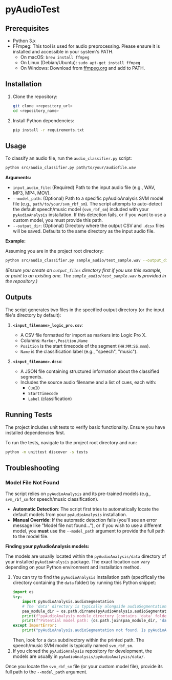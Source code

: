 # pyAudioTest

## Prerequisites

- Python 3.x
- FFmpeg: This tool is used for audio preprocessing. Please ensure it is installed and accessible in your system's PATH.
  - On macOS: `brew install ffmpeg`
  - On Linux (Debian/Ubuntu): `sudo apt-get install ffmpeg`
  - On Windows: Download from [ffmpeg.org](https://ffmpeg.org/download.html) and add to PATH.

## Installation

1. Clone the repository:
   ```bash
   git clone <repository_url>
   cd <repository_name>
   ```
2. Install Python dependencies:
   ```bash
   pip install -r requirements.txt
   ```

## Usage

To classify an audio file, run the `audio_classifier.py` script:

```bash
python src/audio_classifier.py path/to/your/audiofile.wav
```

**Arguments:**

*   `input_audio_file`: (Required) Path to the input audio file (e.g., WAV, MP3, MP4, MOV).
*   `--model_path`: (Optional) Path to a specific pyAudioAnalysis SVM model file (e.g., `path/to/your/svm_rbf_sm`). The script attempts to auto-detect the default speech/music model (`svm_rbf_sm`) included with your `pyAudioAnalysis` installation. If this detection fails, or if you want to use a custom model, you must provide this path.
*   `--output_dir`: (Optional) Directory where the output CSV and `.dcsx` files will be saved. Defaults to the same directory as the input audio file.

**Example:**

Assuming you are in the project root directory:
```bash
python src/audio_classifier.py sample_audio/test_sample.wav --output_dir output_files
```
*(Ensure you create an `output_files` directory first if you use this example, or point to an existing one. The `sample_audio/test_sample.wav` is provided in the repository.)*

## Outputs

The script generates two files in the specified output directory (or the input file's directory by default):

1.  **`<input_filename>_logic_pro.csv`**:
    *   A CSV file formatted for import as markers into Logic Pro X.
    *   Columns: `Marker,Position,Name`
    *   `Position` is the start timecode of the segment (`HH:MM:SS.mmm`).
    *   `Name` is the classification label (e.g., "speech", "music").

2.  **`<input_filename>.dcsx`**:
    *   A JSON file containing structured information about the classified segments.
    *   Includes the source audio filename and a list of cues, each with:
        *   `CueID`
        *   `StartTimecode`
        *   `Label` (classification)

## Running Tests

The project includes unit tests to verify basic functionality. Ensure you have installed dependencies first.

To run the tests, navigate to the project root directory and run:

```bash
python -m unittest discover -s tests
```

## Troubleshooting

### Model File Not Found

The script relies on `pyAudioAnalysis` and its pre-trained models (e.g., `svm_rbf_sm` for speech/music classification).

*   **Automatic Detection**: The script first tries to automatically locate the default models from your `pyAudioAnalysis` installation.
*   **Manual Override**: If the automatic detection fails (you'll see an error message like "Model file not found..."), or if you wish to use a different model, you **must** use the `--model_path` argument to provide the full path to the model file.

**Finding your pyAudioAnalysis models:**

The models are usually located within the `pyAudioAnalysis/data` directory of your installed `pyAudioAnalysis` package. The exact location can vary depending on your Python environment and installation method.

1.  You can try to find the `pyAudioAnalysis` installation path (specifically the directory containing the `data` folder) by running this Python snippet:
    ```python
    import os
    try:
        import pyAudioAnalysis.audioSegmentation
        # The 'data' directory is typically alongside audioSegmentation.py
        paa_module_dir = os.path.dirname(pyAudioAnalysis.audioSegmentation.__file__)
        print(f"pyAudioAnalysis module directory (contains 'data' folder): {paa_module_dir}")
        print(f"Potential model path: {os.path.join(paa_module_dir, 'data', 'svm_rbf_sm')}")
    except ImportError:
        print("pyAudioAnalysis.audioSegmentation not found. Is pyAudioAnalysis installed correctly?")
    ```
    Then, look for a `data` subdirectory within the printed path. The speech/music SVM model is typically named `svm_rbf_sm`.
2.  If you cloned the `pyAudioAnalysis` repository for development, the models are usually in `pyAudioAnalysis/pyAudioAnalysis/data/`.

Once you locate the `svm_rbf_sm` file (or your custom model file), provide its full path to the `--model_path` argument.